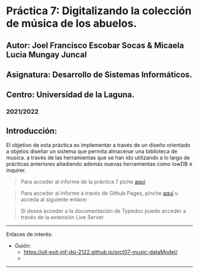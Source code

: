 # Práctica 7: Digitalizando la colección de música de los abuelos.
## Autor: Joel Francisco Escobar Socas & Micaela Lucia Mungay Juncal
## Asignatura: Desarrollo de Sistemas Informáticos.
## Centro: Universidad de la Laguna.
### 2021/2022

## Introducción:
  El objetivo  de esta práctica es implementar a través de un diseño orientado a objetos diseñar un sistema que permita almacenar una biblioteca de musica. a través de las herramientas que se han ido utilizando a lo largo de prácticas anteriores añadiendo además nuevas herramientas como lowDB e inquirer.

> Para acceder al informe de la práctica 7 piche [aquí]()

> Para acceder al informe a través de Github Pages, pinche [aquí]() u acceda al siguiente enlace:

> Si desea acceder a la documentación de Typedoc puede acceder a través de la extensión Live Server.

--- 

Enlaces de interés:

* Guión:
  * https://ull-esit-inf-dsi-2122.github.io/prct07-music-dataModel/
  * 
---

